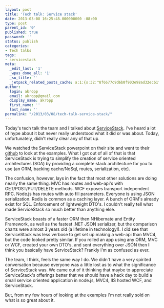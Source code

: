 ```yaml
---
layout: post
title: 'Tech talk: Service stack'
date: 2013-03-08 16:25:48.000000000 -08:00
type: post
parent_id: '0'
published: true
password: ''
status: publish
categories:
- Tech talks
tags:
- servicestack
meta:
  _edit_last: '1'
  _wpas_done_all: '1'
  _su_title: ''
  _jetpack_related_posts_cache: a:1:{s:32:"8f6677c9d6b0f903e98ad32ec61f8deb";a:2:{s:7:"expires";i:1560613195;s:7:"payload";a:3:{i:0;a:1:{s:2:"id";i:4919;}i:1;a:1:{s:2:"id";i:3696;}i:2;a:1:{s:2:"id";i:4939;}}}}
author:
  login: akropp
  email: akropp@gmail.com
  display_name: akropp
  first_name: ''
  last_name: ''
permalink: "/2013/03/08/tech-talk-service-stack/"
---
```

Today's tech talk the team and I talked about [ServiceStack](http://www.servicestack.net/). I've heard a lot of hype about it but never really understood what it did or was about. Today, unfortunately, didn't really clear any of that up.

We watched the ServiceStack powerpoint on their site and went to their [github](https://github.com/ServiceStack/ServiceStack) to look at the examples. What I got out of all of that is that ServiceStack is trying to simplify the creation of service oriented architectures (SOA) by providing a complete stack architecture for you to use (an ORM, backing cache/NoSql, routes, serialization, etc).

The confusion, however, lays in the fact that most other solutions are doing nearly the same thing. MVC has routes and web-api's with GET/POST/PUT/DELETE methods. WCF exposes transport independent RPC. Node.js has routes with auto fill parameters. Everyone is using JSON serialization. Redis is common as a caching layer. A bunch of ORM's already exist for SQL. Enforcement of lightweight DTO's. I couldn't really tell what made ServiceStack so much better than anything else.

ServiceStack boasts of a faster ORM then NHibernate and Entity Framework, as well as the fastest .NET JSON serializer, but the comparison charts were almost 3 years old (a lifetime in technology!). I did see that ServiceStack was less verbose to get set up making a web-api than MVC4, but the code looked pretty similar. If you rolled an app using any ORM, MVC or WCF, created your own DTO's, and sent everything over JSON then I think you basically have ServiceStack? Frankly I'm as confused as ever.

The team, I think, feels the same way I do. We didn't have a very spirited conversation because everyone was a little lost as to what the significance of ServiceStack was. We came out of it thinking that maybe to appreciate ServiceStack's offerings better that we should have a hack day to build a small service oriented application in node.js, MVC4, IIS hosted WCF, and ServiceStack.

But, from my few hours of looking at the examples I'm not really sold on what is so great about it.

